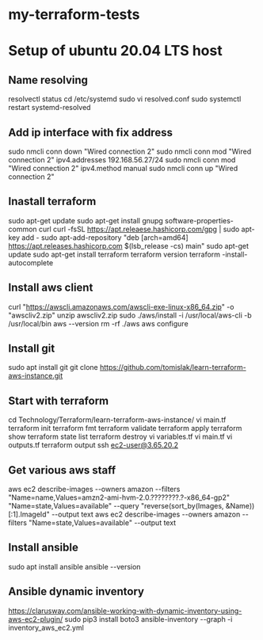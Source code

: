 # my-terraform-tests
Setup of ubuntu 20.04 LTS host
==============================

Name resolving
--------------
resolvectl status
cd /etc/systemd
sudo vi resolved.conf 
sudo systemctl restart systemd-resolved

Add ip interface with fix address
---------------------------------
sudo nmcli conn down "Wired connection 2"
sudo nmcli conn mod "Wired connection 2" ipv4.addresses 192.168.56.27/24
sudo nmcli conn mod "Wired connection 2" ipv4.method manual
sudo nmcli conn up "Wired connection 2"

Inastall terraform
------------------
sudo apt-get update
sudo apt-get install gnupg software-properties-common curl
curl -fsSL https://apt.releaese.hashicorp.com/gpg | sudo apt-key add -
sudo apt-add-repository "deb [arch=amd64] https://apt.releases.hashicorp.com $(lsb_release -cs) main"
sudo apt-get update
sudo apt-get install terraform
terraform version
terraform -install-autocomplete

Install aws client
------------------
curl "https://awscli.amazonaws.com/awscli-exe-linux-x86_64.zip" -o "awscliv2.zip"
unzip awscliv2.zip 
sudo ./aws/install -i /usr/local/aws-cli -b /usr/local/bin
aws --version
rm -rf ./aws
aws configure

Install git
-----------
sudo apt install git
git clone https://github.com/tomislak/learn-terraform-aws-instance.git

Start with terraform
--------------------
cd Technology/Terraform/learn-terraform-aws-instance/
vi main.tf
terraform init
terraform fmt
terraform validate
terraform apply
terraform show
terraform state list
terraform destroy
vi variables.tf
vi main.tf 
vi outputs.tf
terraform output
ssh ec2-user@3.65.20.2


Get various aws staff
---------------------
aws ec2 describe-images     --owners amazon     --filters "Name=name,Values=amzn2-ami-hvm-2.0.????????.?-x86_64-gp2" "Name=state,Values=available"     --query "reverse(sort_by(Images, &Name))[:1].ImageId"     --output text
aws ec2 describe-images     --owners amazon     --filters "Name=state,Values=available" --output text

Install ansible
---------------
sudo apt install ansible
ansible --version

Ansible dynamic inventory
-------------------------
https://clarusway.com/ansible-working-with-dynamic-inventory-using-aws-ec2-plugin/
sudo pip3 install boto3
ansible-inventory --graph -i inventory_aws_ec2.yml
